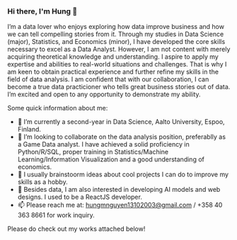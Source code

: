 ### Hi there, I'm Hung 👋
I’m a data lover who enjoys exploring how data improve business and how we can tell compelling stories from it. Through my studies in Data Science (major), Statistics, and Economics (minor), I have developed the core skills necessary to excel as a Data Analyst. However, I am not content with merely acquiring theoretical knowledge and understanding. I aspire to apply my expertise and abilities to real-world situations and challenges. That is why I am keen to obtain practical experience and further refine my skills in the field of data analysis. I am confident that with our collaboration, I can become a true data practicioner who tells great business stories out of data. I’m excited and open to any opportunity to demonstrate my ability.

Some quick information about me:

- 🔭 I’m currently a second-year in Data Science, Aalto University, Espoo, Finland. 
- 👯 I’m looking to collaborate on the data analysis position, preferablly as a Game Data analyst. I have achieved a solid proficiency in Python/R/SQL, proper training in Statistics/Machine Learning/Information Visualization and a good understanding of economics. 
- 🌱 I usually brainstoorm ideas about cool projects I can do to improve my skills as a hobby. 
- 💬 Besides data, I am also interested in developing AI models and web designs. I used to be a ReactJS developer.
- 📫 Please reach me at: hungmnguyen13102003@gmail.com / +358 40 363 8661 for work inquiry. 

Please do check out my works attached below! 
